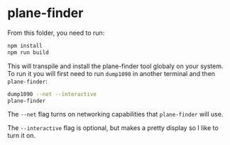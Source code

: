 # plane-finder

From this folder, you need to run:

```bash
npm install
npm run build
```

This will transpile and install the plane-finder tool globaly on your system. To run it you will first need to run `dump1090` in another terminal and then `plane-finder`:

```bash
dump1090 --net --interactive
plane-finder
```

The `--net` flag turns on networking capabilities that `plane-finder` will use.

The `--interactive` flag is optional, but makes a pretty display so I like to turn it on.
